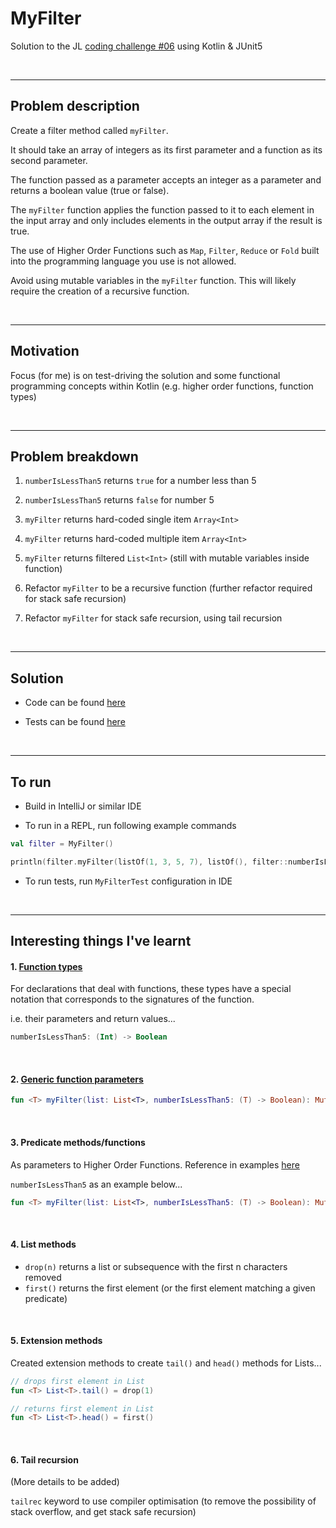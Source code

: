 MyFilter
========

Solution to the JL [coding challenge #06](https://coding-challenges.jl-engineering.net/challenges/challenge-6/) using Kotlin & JUnit5

<br/>

------

## Problem description

Create a filter method called `myFilter`.

It should take an array of integers as its first parameter and a function as its second parameter.

The function passed as a parameter accepts an integer as a parameter and returns a boolean value (true or false).

The `myFilter` function applies the function passed to it to each element in the input array and only includes elements in the output array if the result is true.


The use of Higher Order Functions such as `Map`, `Filter`, `Reduce` or `Fold` built into the programming language you use is not allowed.

Avoid using mutable variables in the `myFilter` function. This will likely require the creation of a recursive function.

<br/>

------

## Motivation

Focus (for me) is on test-driving the solution and some functional programming concepts within Kotlin (e.g. higher order functions, function types)

<br/>

------

## Problem breakdown

1. `numberIsLessThan5` returns `true` for a number less than 5

2. `numberIsLessThan5` returns `false` for number 5

3. `myFilter` returns hard-coded single item `Array<Int>`

4. `myFilter` returns hard-coded multiple item `Array<Int>`

5. `myFilter` returns filtered `List<Int>` (still with mutable variables inside function) 

6. Refactor `myFilter` to be a recursive function (further refactor required for stack safe recursion)

7. Refactor `myFilter` for stack safe recursion, using tail recursion
<br/>

------

## Solution

- Code can be found [here](https://github.com/mattTea/MyFilter-challenge6/blob/master/src/main/kotlin/MyFilter.kt)

- Tests can be found [here](https://github.com/mattTea/MyFilter-challenge6/blob/master/src/test/kotlin/MyFilterTest.kt)
<br/>

------

## To run

- Build in IntelliJ or similar IDE

- To run in a REPL, run following example commands

```kotlin
val filter = MyFilter()

println(filter.myFilter(listOf(1, 3, 5, 7), listOf(), filter::numberIsLessThan5))
```

- To run tests, run `MyFilterTest` configuration in IDE
<br/>

------

## Interesting things I've learnt

#### 1. [Function types](https://kotlinlang.org/docs/reference/lambdas.html#function-types)

For declarations that deal with functions, these types have a special notation that corresponds to the signatures of the function.

i.e. their parameters and return values...
    
```kotlin
numberIsLessThan5: (Int) -> Boolean
```
<br/>

#### 2. [Generic function parameters](https://kotlinlang.org/docs/reference/generics.html#generic-functions)

```kotlin
fun <T> myFilter(list: List<T>, numberIsLessThan5: (T) -> Boolean): MutableList<T> {}
``` 
<br/>

#### 3. Predicate methods/functions

As parameters to Higher Order Functions. Reference in examples [here](https://medium.com/@JorgeCastilloPr/tail-recursion-and-how-to-use-it-in-kotlin-97353993e17f)

`numberIsLessThan5` as an example below...

```kotlin
fun <T> myFilter(list: List<T>, numberIsLessThan5: (T) -> Boolean): MutableList<T> {}
```
<br/>

#### 4. List methods

- `drop(n)` returns a list or subsequence with the first n characters removed
- `first()` returns the first element (or the first element matching a given predicate)
<br/>

#### 5. Extension methods

Created extension methods to create `tail()` and `head()` methods for Lists...

```kotlin
// drops first element in List
fun <T> List<T>.tail() = drop(1)

// returns first element in List
fun <T> List<T>.head() = first()
```
<br/>

#### 6. Tail recursion

(More details to be added)

`tailrec` keyword to use compiler optimisation (to remove the possibility of stack overflow, and get stack safe recursion)

